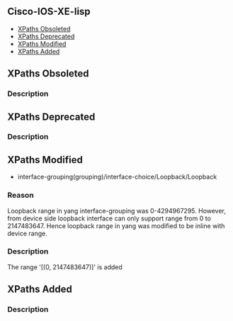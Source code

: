 ## Cisco-IOS-XE-lisp


- [XPaths Obsoleted](#xpaths-obsoleted)
- [XPaths Deprecated](#xpaths-deprecated)
- [XPaths Modified](#xpaths-modified)
- [XPaths Added](#xpaths-added)

## XPaths Obsoleted

### Description

## XPaths Deprecated

### Description

## XPaths Modified

- interface-grouping(grouping)/interface-choice/Loopback/Loopback

### Reason

Loopback range in yang interface-grouping was 0-4294967295. However, from device side loopback interface can only support range from 0 to 2147483647. Hence loopback range in yang was modified to be inline with device range.

### Description

The range '[(0, 2147483647)]' is added

## XPaths Added

### Description
